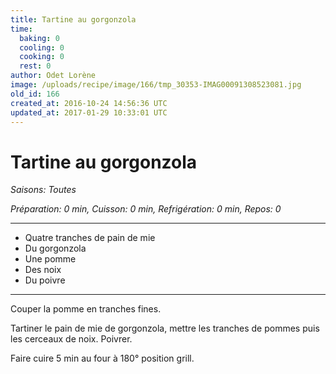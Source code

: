 ```yaml
---
title: Tartine au gorgonzola
time:
  baking: 0
  cooling: 0
  cooking: 0
  rest: 0
author: Odet Lorène
image: /uploads/recipe/image/166/tmp_30353-IMAG00091308523081.jpg
old_id: 166
created_at: 2016-10-24 14:56:36 UTC
updated_at: 2017-01-29 10:33:01 UTC
---
```


# Tartine au gorgonzola

_Saisons: Toutes_

_Préparation: 0 min, Cuisson: 0 min, Refrigération: 0 min, Repos: 0_

---

- Quatre tranches de pain de mie
- Du gorgonzola
- Une pomme
- Des noix
- Du poivre

---

Couper la pomme en tranches fines.

Tartiner le pain de mie de gorgonzola, mettre les tranches de pommes puis les cerceaux de noix. Poivrer.

Faire cuire 5 min au four à 180° position grill.
